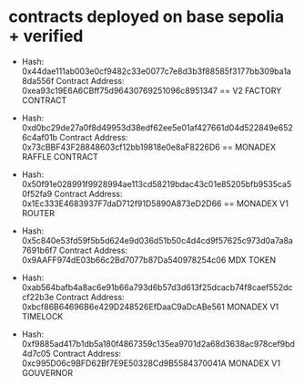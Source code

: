 
# contracts deployed on base sepolia + verified
- Hash: 0x44dae111ab003e0cf9482c33e0077c7e8d3b3f88585f3177bb309ba1a8da556f
Contract Address: 0xea93c19E6A6CBff75d96430769251096c8951347  == V2 FACTORY CONTRACT


- Hash: 0xd0bc29de27a0f8d49953d38edf62ee5e01af427661d04d522849e6526c4af01b
Contract Address: 0x73cBBF43F28848603cf12bb19818e0e8aF8226D6  == MONADEX RAFFLE CONTRACT 



- Hash: 0x50f91e028991f9928994ae113cd58219bdac43c01e85205bfb9535ca50f52fa9
Contract Address: 0x1Ec333E4683937F7daD712f91D5890A873eD2D66 == MONADEX V1 ROUTER 



- Hash: 0x5c840e53fd59f5b5d624e9d036d51b50c4d4cd9f57625c973d0a7a8a7691b6f7
Contract Address: 0x9AAFF974dE03b66c2Bd7077b87Da540978254c06   MDX TOKEN 


- Hash: 0xab564bafb4a8ac6e91b66a793d6b57d3d613f25dcacb74f8caef552dccf22b3e
Contract Address: 0xbcf86B64696B6e429D248526EfDaaC9aDcABe561   MONADEX V1 TIMELOCK



- Hash: 0xf9885ad417b1db5a180f4867359c135ea9701d2a68d3638ac978cef9bd4d7c05
Contract Address: 0xc995D06c9BFD62Bf7E9E50328Cd9B5584370041A   MONADEX V1 GOUVERNOR